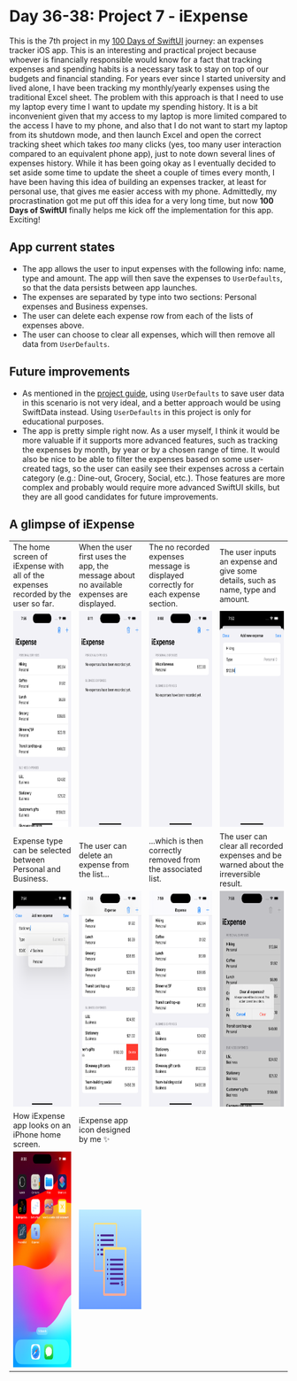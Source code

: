 # Day 36-38: Project 7 - iExpense

This is the 7th project in my [100 Days of SwiftUI](https://www.hackingwithswift.com/100/swiftui) journey: an expenses tracker iOS app. This is an interesting and practical project because whoever is financially responsible would know for a fact that tracking expenses and spending habits is a necessary task to stay on top of our budgets and financial standing. For years ever since I started university and lived alone, I have been tracking my monthly/yearly expenses using the traditional Excel sheet. The problem with this approach is that I need to use my laptop every time I want to update my spending history. It is a bit inconvenient given that my access to my laptop is more limited compared to the access I have to my phone, and also that I do not want to start my laptop from its shutdown mode, and then launch Excel and open the correct tracking sheet which takes _too_ many clicks (yes, too many user interaction compared to an equivalent phone app), just to note down several lines of expenses history. While it has been going okay as I eventually decided to set aside some time to update the sheet a couple of times every month, I have been having this idea of building an expenses tracker, at least for personal use, that gives me easier access with my phone. Admittedly, my procrastination got me put off this idea for a very long time, but now **100 Days of SwiftUI** finally helps me kick off the implementation for this app. Exciting!

## App current states
- The app allows the user to input expenses with the following info: name, type and amount. The app will then save the expenses to `UserDefaults`, so that the data persists between app launches.
- The expenses are separated by type into two sections: Personal expenses and Business expenses.
- The user can delete each expense row from each of the lists of expenses above.
- The user can choose to clear all expenses, which will then remove all data from `UserDefaults`.
  
## Future improvements
- As mentioned in the [project guide](https://www.hackingwithswift.com/100/swiftui/36), using `UserDefaults` to save user data in this scenario is not very ideal, and a better approach would be using SwiftData instead. Using `UserDefaults` in this project is only for educational purposes.
- The app is pretty simple right now. As a user myself, I think it would be more valuable if it supports more advanced features, such as tracking the expenses by month, by year or by a chosen range of time. It would also be nice to be able to filter the expenses based on some user-created tags, so the user can easily see their expenses across a certain category (e.g.: Dine-out, Grocery, Social, etc.). Those features are more complex and probably would require more advanced SwiftUI skills, but they are all good candidates for future improvements.

## A glimpse of iExpense
<table>
  <tr>
    <td>The home screen of iExpense with all of the expenses recorded by the user so far.</td>
    <td>When the user first uses the app, the message about no available expenses are displayed.</td>
    <td>The no recorded expenses message is displayed correctly for each expense section.</td>
    <td>The user inputs an expense and give some details, such as name, type and amount.</td>
  </tr>
  <tr>
    <td><img src="screenshots/iExpense-screen-1.png" width=180 height=390></td>
    <td><img src="screenshots/iExpense-screen-7.png" width=180 height=390></td>
    <td><img src="screenshots/iExpense-screen-8.png" width=180 height=390></td>
    <td><img src="screenshots/iExpense-screen-2.png" width=180 height=390></td>
  </tr>
  <tr>
    <td>Expense type can be selected between Personal and Business.</td>
    <td>The user can delete an expense from the list...</td>
    <td>...which is then correctly removed from the associated list.</td>
    <td>The user can clear all recorded expenses and be warned about the irreversible result.</td>  
  </tr>
  <tr>
    <td><img src="screenshots/iExpense-screen-3.png" width=180 height=390></td>
    <td><img src="screenshots/iExpense-screen-4.png" width=180 height=390></td>
    <td><img src="screenshots/iExpense-screen-5.png" width=180 height=390></td>
    <td><img src="screenshots/iExpense-screen-6.png" width=180 height=390></td>
  </tr>
  <tr>
    <td>How iExpense app looks on an iPhone home screen.</td>
    <td>iExpense app icon designed by me ✨</td>
  </tr>
  <tr>
    <td><img src="screenshots/iExpense-screen-0.png" width=180 height=390></td>
    <td><img src="screenshots/iExpense.png" width=180 height=180></td>
  </tr>
 </table>
